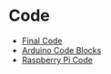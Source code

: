 # Code

- [Final Code](https://github.com/swostikpati/Interactive-Wearable-Pendant/tree/main/Code/final_code)
- [Arduino Code Blocks](./arduino_testing_code/)
- [Raspberry Pi Code](./archive_pi/)
